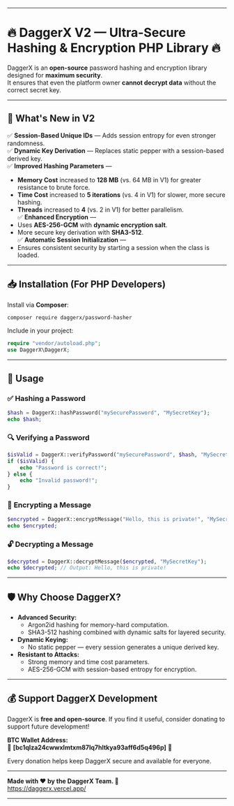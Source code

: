 
---

# 🔥 **DaggerX V2** — Ultra-Secure Hashing & Encryption PHP Library 🔥  

DaggerX is an **open-source** password hashing and encryption library designed for **maximum security**.  
It ensures that even the platform owner **cannot decrypt data** without the correct secret key.  

---

## 🚀 **What's New in V2**  

✅ **Session-Based Unique IDs** — Adds session entropy for even stronger randomness.  
✅ **Dynamic Key Derivation** — Replaces static pepper with a session-based derived key.  
✅ **Improved Hashing Parameters** —  
   - **Memory Cost** increased to **128 MB** (vs. 64 MB in V1) for greater resistance to brute force.  
   - **Time Cost** increased to **5 iterations** (vs. 4 in V1) for slower, more secure hashing.  
   - **Threads** increased to **4** (vs. 2 in V1) for better parallelism.  
✅ **Enhanced Encryption** —  
   - Uses **AES-256-GCM** with **dynamic encryption salt**.  
   - More secure key derivation with **SHA3-512**.  
✅ **Automatic Session Initialization** —  
   - Ensures consistent security by starting a session when the class is loaded.  

---

## 📥 **Installation** (For PHP Developers)  

Install via **Composer**:  
```sh
composer require daggerx/password-hasher
```

Include in your project:  
```php
require "vendor/autoload.php";
use DaggerX\DaggerX;
```

---

## 🔑 **Usage**  

### ✅ **Hashing a Password**  
```php
$hash = DaggerX::hashPassword("mySecurePassword", "MySecretKey");
echo $hash;
```

### 🔍 **Verifying a Password**  
```php
$isValid = DaggerX::verifyPassword("mySecurePassword", $hash, "MySecretKey");
if ($isValid) {
    echo "Password is correct!";
} else {
    echo "Invalid password!";
}
```

### 🔐 **Encrypting a Message**  
```php
$encrypted = DaggerX::encryptMessage("Hello, this is private!", "MySecretKey");
echo $encrypted;
```

### 🔓 **Decrypting a Message**  
```php
$decrypted = DaggerX::decryptMessage($encrypted, "MySecretKey");
echo $decrypted; // Output: Hello, this is private!
```

---

## 🛡️ **Why Choose DaggerX?**  

- **Advanced Security:**  
  - Argon2id hashing for memory-hard computation.  
  - SHA3-512 hashing combined with dynamic salts for layered security.  
- **Dynamic Keying:**  
  - No static pepper — every session generates a unique derived key.  
- **Resistant to Attacks:**  
  - Strong memory and time cost parameters.  
  - AES-256-GCM with session-based entropy for encryption.  

---

## 💰 **Support DaggerX Development**  

DaggerX is **free and open-source**. If you find it useful, consider donating to support future development!  

**BTC Wallet Address:**  
🚀 **[bc1qlza24cwwxlmtxm87lq7hltkya93aff6d5q496p]** 🚀  

Every donation helps keep DaggerX secure and available for everyone.  

---

**Made with ❤️ by the DaggerX Team. 🚀**  
https://daggerx.vercel.app/

---

